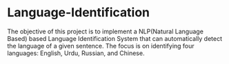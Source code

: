 # Language-Identification
The objective of this project is to implement a NLP(Natural Language Based) based Language Identification System that can automatically detect the language of a given sentence. The focus is on identifying four languages: English, Urdu, Russian, and Chinese.
